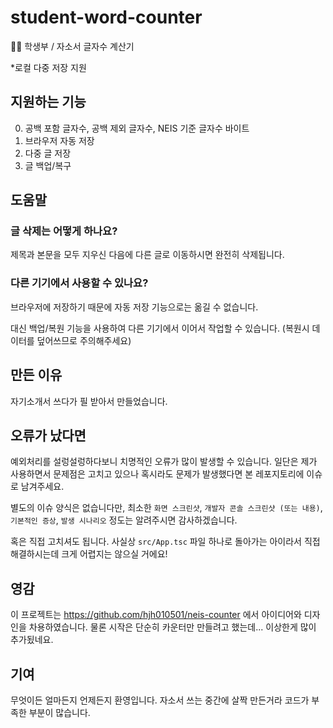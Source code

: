 # student-word-counter
🧑‍🎓 학생부 / 자소서 글자수 계산기

*로컬 다중 저장 지원

## 지원하는 기능
0. 공백 포함 글자수, 공백 제외 글자수, NEIS 기준 글자수 바이트
1. 브라우저 자동 저장
2. 다중 글 저장
3. 글 백업/복구

## 도움말
### 글 삭제는 어떻게 하나요?
제목과 본문을 모두 지우신 다음에 다른 글로 이동하시면 완전히 삭제됩니다.

### 다른 기기에서 사용할 수 있나요?
브라우저에 저장하기 때문에 자동 저장 기능으로는 옮길 수 없습니다.

대신 백업/복원 기능을 사용하여 다른 기기에서 이어서 작업할 수 있습니다. (복원시 데이터를 덮어쓰므로 주의해주세요)

## 만든 이유
자기소개서 쓰다가 필 받아서 만들었습니다.

## 오류가 났다면
예외처리를 설렁설렁하다보니 치명적인 오류가 많이 발생할 수 있습니다. 일단은 제가 사용하면서 문제점은 고치고 있으나 혹시라도 문제가 발생했다면 본 레포지토리에 이슈로 남겨주세요.

별도의 이슈 양식은 없습니다만, 최소한 `화면 스크린샷`, `개발자 콘솔 스크린샷 (또는 내용)`, `기본적인 증상`, `발생 시나리오` 정도는 알려주시면 감사하겠습니다.

혹은 직접 고치셔도 됩니다. 사실상 `src/App.tsc` 파일 하나로 돌아가는 아이라서 직접 해결하시는데 크게 어렵지는 않으실 거에요!

## 영감
이 프로젝트는 https://github.com/hjh010501/neis-counter 에서 아이디어와 디자인을 차용하였습니다. 물론 시작은 단순히 카운터만 만들려고 했는데... 이상한게 많이 추가됬네요.

## 기여
무엇이든 얼마든지 언제든지 환영입니다. 자소서 쓰는 중간에 살짝 만든거라 코드가 부족한 부분이 많습니다.
